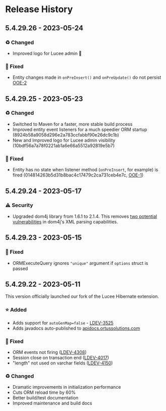 # Release History

## 5.4.29.26 - 2023-05-24

### ♻ Changed

- Improved logo for Lucee admin 🤩

### 🐛 Fixed

- Entity changes made in `onPreInsert()` and `onPreUpdate()` do not persist [OOE-2](https://ortussolutions.atlassian.net/browse/OOE-2)

## 5.4.29.25 - 2023-05-23

### ♻ Changed

- Switched to Maven for a faster, more stable build process
- Improved entity event listeners for a much speedier ORM startup (8924b58a9058d296e2a783ccfabbf90e26dc9c1b)
- New and Improved logo for Lucee admin visibility (10bdf56a7a78f0221ab1a6e66a5512a92819e5b7)

### 🐛 Fixed

- Entity has no state when listener method (`onPreInsert`, for example) is fired (014814263b5d31b8bac4c17479c2ca731ceb4e7c, [OOE-1](https://ortussolutions.atlassian.net/browse/OOE-1))

## 5.4.29.24 - 2023-05-17

### ⚠ Security

- Upgraded dom4j library from 1.6.1 to 2.1.4. This removes [two potential vulnerabilities](https://mvnrepository.com/artifact/dom4j/dom4j/1.6.1) in dom4j's XML parsing capabilities.

## 5.4.29.23 - 2023-05-15

### 🐛 Fixed

- ORMExecuteQuery ignores `"unique"` argument if `options` struct is passed

## 5.4.29.22 - 2023-05-11

This version officially launched our fork of the Lucee Hibernate extension.

### ⭐ Added

- Adds support for `autoGenMap=false` - [LDEV-3525](https://luceeserver.atlassian.net/browse/LDEV-3525)
- Adds javadocs auto-published to [apidocs.ortussolutions.com](https://apidocs.ortussolutions.com/#/lucee/hibernate-extension/)

### 🐛 Fixed

- ORM events not firing ([LDEV-4308](https://luceeserver.atlassian.net/browse/LDEV-4308))
- Session close on transaction end ([LDEV-4017](https://luceeserver.atlassian.net/browse/LDEV-4017))
- "length" not used on varchar fields ([LDEV-4150](https://luceeserver.atlassian.net/browse/LDEV-4150))

### ♻ Changed

- Dramatic improvements in initialization performance
- Cuts ORM reload time by 60%
- Better build/test documentation
- Improved maintenance and build docs